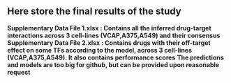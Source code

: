 ## Here store the final results of the study
**Supplementary Data File 1.xlsx : Contains all the inferred drug-target interactions across 3 cell-lines (VCAP,A375,A549) and their consensus**
**Supplementary Data File 2.xlsx : Contains drugs with their off-target effect on some TFs according to the model, across 3 cell-lines (VCAP,A375,A549). It also contains performance scores**
**The predictions and models are too big for github, but can be provided upon reasonable request**
